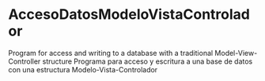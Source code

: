 # AccesoDatosModeloVistaControlador

Program for access and writing to a database with a traditional Model-View-Controller structure
Programa para acceso y escritura a una base de datos con una estructura Modelo-Vista-Controlador
